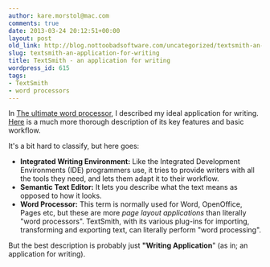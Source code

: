 ```yaml
---
author: kare.morstol@mac.com
comments: true
date: 2013-03-24 20:12:51+00:00
layout: post
old_link: http://blog.nottoobadsoftware.com/uncategorized/textsmith-an-application-for-writing/
slug: textsmith-an-application-for-writing
title: TextSmith - an application for writing
wordpress_id: 615
tags:
- TextSmith
- word processors
---
```


In [The ultimate word processor](/blog/user-interface/the-ultimate-word-processor/), I described my ideal application for writing. [Here](/textsmith/) is a much more thorough description of its key features and basic workflow.

It's a bit hard to classify, but here goes:
	
* **Integrated Writing Environment:**
Like the Integrated Development Environments (IDE) programmers use, it tries to provide writers with all the tools they need, and lets them adapt it to their workflow.
* **Semantic Text Editor:**
It lets you describe what the text means as opposed to how it looks.
* **Word Processor:**
This term is normally used for Word, OpenOffice, Pages etc, but these are more _page layout applications_ than literally "word processors". TextSmith, with its various plug-ins for importing, transforming and exporting text, can literally perform "word processing".

But the best description is probably just **"Writing Application**" (as in; an application for writing).
